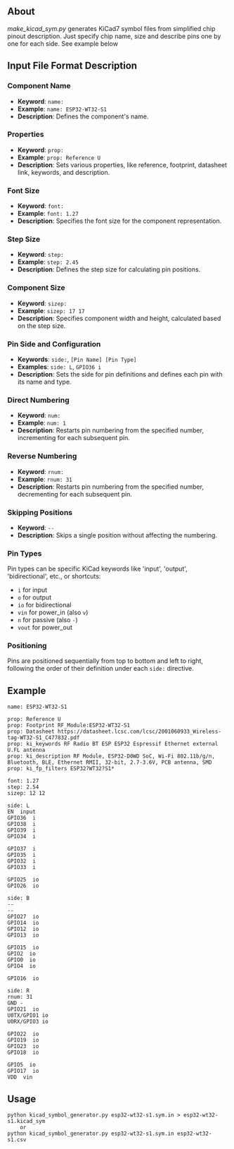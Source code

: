 ## About

*make_kicad_sym.py* generates KiCad7 symbol files from simplified chip pinout description.
Just specify chip name, size and describe pins one by one for each side. See example below

## Input File Format Description

### Component Name
- **Keyword**: `name:`
- **Example**: `name: ESP32-WT32-S1`
- **Description**: Defines the component's name.

### Properties
- **Keyword**: `prop:`
- **Example**: `prop: Reference U`
- **Description**: Sets various properties, like reference, footprint, datasheet link, keywords, and description.

### Font Size
- **Keyword**: `font:`
- **Example**: `font: 1.27`
- **Description**: Specifies the font size for the component representation.

### Step Size
- **Keyword**: `step:`
- **Example**: `step: 2.45`
- **Description**: Defines the step size for calculating pin positions.

### Component Size
- **Keyword**: `sizep:`
- **Example**: `sizep: 17 17`
- **Description**: Specifies component width and height, calculated based on the step size.

### Pin Side and Configuration
- **Keywords**: `side:`, `[Pin Name] [Pin Type]`
- **Examples**: `side: L`, `GPIO36 i`
- **Description**: Sets the side for pin definitions and defines each pin with its name and type.

### Direct Numbering
- **Keyword**: `num:`
- **Example**: `num: 1`
- **Description**: Restarts pin numbering from the specified number, incrementing for each subsequent pin.

### Reverse Numbering
- **Keyword**: `rnum:`
- **Example**: `rnum: 31`
- **Description**: Restarts pin numbering from the specified number, decrementing for each subsequent pin.

### Skipping Positions
- **Keyword**: `--`
- **Description**: Skips a single position without affecting the numbering.

### Pin Types
Pin types can be specific KiCad keywords like 'input', 'output', 'bidirectional', etc., or shortcuts:
- `i` for input
- `o` for output
- `io` for bidirectional
- `vin` for power_in (also `v`)
- `n` for passive (also `-`)
- `vout` for power_out

### Positioning
Pins are positioned sequentially from top to bottom and left to right, following the order of their definition under each `side:` directive.

## Example 

```
name: ESP32-WT32-S1

prop: Reference U
prop: Footprint RF_Module:ESP32-WT32-S1
prop: Datasheet https://datasheet.lcsc.com/lcsc/2001060933_Wireless-tag-WT32-S1_C477832.pdf
prop: ki_keywords RF Radio BT ESP ESP32 Espressif Ethernet external U.FL antenna
prop: ki_description RF Module, ESP32-D0WD SoC, Wi-Fi 802.11b/g/n, Bluetooth, BLE, Ethernet RMII, 32-bit, 2.7-3.6V, PCB antenna, SMD
prop: ki_fp_filters ESP32?WT32?S1*

font: 1.27
step: 2.54
sizep: 12 12

side: L
EN  input
GPIO36  i
GPIO38  i
GPIO39  i
GPIO34  i

GPIO37  i
GPIO35  i
GPIO32  i
GPIO33  i

GPIO25  io
GPIO26  io

side: B
--
--
GPIO27  io
GPIO14  io
GPIO12  io
GPIO13  io

GPIO15  io
GPIO2  io
GPIO0  io
GPIO4  io

GPIO16  io

side: R
rnum: 31
GND -
GPIO21  io
U0TX/GPIO1 io
U0RX/GPIO3 io

GPIO22  io
GPIO19  io
GPIO23  io
GPIO18  io

GPIO5  io
GPIO17  io
VDD  vin
```

## Usage 

```
python kicad_symbol_generator.py esp32-wt32-s1.sym.in > esp32-wt32-s1.kicad_sym
    or
python kicad_symbol_generator.py esp32-wt32-s1.sym.in esp32-wt32-s1.csv
```
